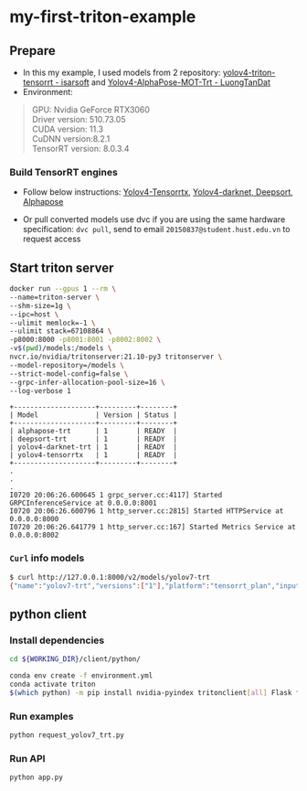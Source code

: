 # my-first-triton-example

## Prepare

- In this my example, I used models from 2 repository: [yolov4-triton-tensorrt - isarsoft](https://github.com/isarsoft/yolov4-triton-tensorrt/tree/b42dd1faf50e516b3943eafd3c15408f536bf1c5) and [Yolov4-AlphaPose-MOT-Trt - LuongTanDat](https://github.com/LuongTanDat/Yolov4-AlphaPose-MOT-Trt)
- Environment:

> GPU: Nvidia GeForce RTX3060<br>
> Driver version: 510.73.05<br>
> CUDA version: 11.3<br>
> CuDNN version:8.2.1<br>
> TensorRT version: 8.0.3.4

### Build TensorRT engines

- Follow below instructions: [Yolov4-Tensorrtx](https://github.com/isarsoft/yolov4-triton-tensorrt/tree/b42dd1faf50e516b3943eafd3c15408f536bf1c5#build-tensorrt-engine), [Yolov4-darknet, Deepsort, Alphapose](https://github.com/LuongTanDat/Yolov4-AlphaPose-MOT-Trt#build-project)

- Or pull converted models use dvc if you are using the same hardware specification: `dvc pull`, send to email `20150837@student.hust.edu.vn` to request access

## Start triton server

```bash
docker run --gpus 1 --rm \
--name=triton-server \
--shm-size=1g \
--ipc=host \
--ulimit memlock=-1 \
--ulimit stack=67108864 \
-p8000:8000 -p8001:8001 -p8002:8002 \
-v$(pwd)/models:/models \
nvcr.io/nvidia/tritonserver:21.10-py3 tritonserver \
--model-repository=/models \
--strict-model-config=false \
--grpc-infer-allocation-pool-size=16 \
--log-verbose 1
```

```
+--------------------+---------+--------+
| Model              | Version | Status |
+--------------------+---------+--------+
| alphapose-trt      | 1       | READY  |
| deepsort-trt       | 1       | READY  |
| yolov4-darknet-trt | 1       | READY  |
| yolov4-tensorrtx   | 1       | READY  |
+--------------------+---------+--------+
.
.
.
I0720 20:06:26.600645 1 grpc_server.cc:4117] Started GRPCInferenceService at 0.0.0.0:8001
I0720 20:06:26.600796 1 http_server.cc:2815] Started HTTPService at 0.0.0.0:8000
I0720 20:06:26.641779 1 http_server.cc:167] Started Metrics Service at 0.0.0.0:8002
```

### `Curl` info models

```bash
$ curl http://127.0.0.1:8000/v2/models/yolov7-trt
{"name":"yolov7-trt","versions":["1"],"platform":"tensorrt_plan","inputs":[{"name":"images","datatype":"FP32","shape":[-1,3,608,608]}],"outputs":[{"name":"output","datatype":"FP32","shape":[-1,22743,12]}]}
```

## python client

### Install dependencies

```bash
cd ${WORKING_DIR}/client/python/

conda env create -f environment.yml
conda activate triton
$(which python) -m pip install nvidia-pyindex tritonclient[all] Flask flask-cors
```

### Run examples

```bash
python request_yolov7_trt.py
```

### Run API

```bash
python app.py
```

<!-- 
## [C++ client](https://github.com/olibartfast/object-detection-inference)

### Install dependencies

```bash
sudo apt install libssl-dev
python3 -m pip install --user grpcio-tools
git clone https://github.com/Tencent/rapidjson.git
cd rapidjson
cmake .
make
sudo make install
cd -

git clone https://github.com/triton-inference-server/client.git -b r21.05
cd client
sed -i 's/byte_contents/bytes_contents/' src/c++/library/grpc_client.cc
mkdir build
cd build
cmake -DCMAKE_INSTALL_PREFIX=`pwd`/install -DTRITON_ENABLE_CC_HTTP=ON -DTRITON_ENABLE_CC_GRPC=ON -DTRITON_ENABLE_PERF_ANALYZER=ON -DTRITON_ENABLE_PYTHON_HTTP=ON -DTRITON_ENABLE_PYTHON_GRPC=ON -DTRITON_ENABLE_GPU=ON -DTRITON_ENABLE_EXAMPLES=ON -DTRITON_ENABLE_TESTS=ON ..
make cc-clients python-clients -j$(nproc)
TritonClientThirdParty_DIR=$(pwd)/third-party
TritonClientBuild_DIR=$(pwd)/install
```

### Build and run examples

```bash
cd ${WORKING_DIR}/client/c++/
mkdir build
cd build
cmake ..
make
./yolov4-triton-cpp-client
``` -->
